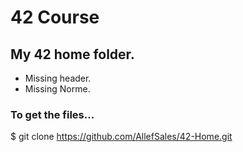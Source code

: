 # 42 Course
## My 42 home folder.
* Missing header.
* Missing Norme.

### To get the files...

$ git clone https://github.com/AllefSales/42-Home.git

